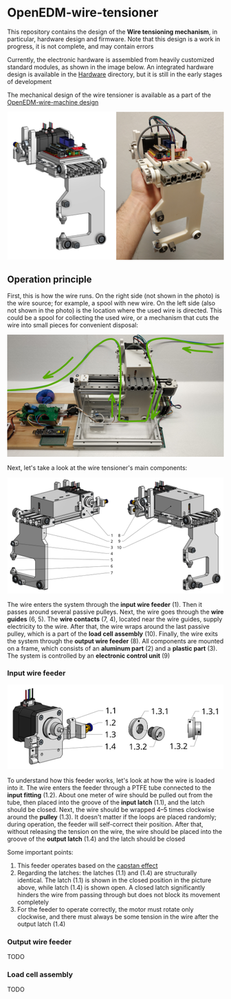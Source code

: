 # OpenEDM-wire-tensioner

This repository contains the design of the **Wire tensioning mechanism**, in particular, hardware design and firmware. Note that this design is a work in progress, it is not complete, and may contain errors

Currently, the electronic hardware is assembled from heavily customized standard modules, as shown in the image below. An integrated hardware design is available in the [Hardware](https://github.com/OpenEDM/OpenEDM-wire-tensioner/tree/main/Hardware) directory, but it is still in the early stages of development

The mechanical design of the wire tensioner is available as a part of the [OpenEDM-wire-machine design](https://github.com/OpenEDM/OpenEDM-wire-machine)

![](https://github.com/OpenEDM/.github/blob/main/images/wire_tensioner.png)

## Operation principle

First, this is how the wire runs. On the right side (not shown in the photo) is the wire source; for example, a spool with new wire. On the left side (also not shown in the photo) is the location where the used wire is directed. This could be a spool for collecting the used wire, or a mechanism that cuts the wire into small pieces for convenient disposal:

![](https://github.com/OpenEDM/.github/blob/main/images/wire_path.jpg)

Next, let's take a look at the wire tensioner's main components:

![](https://github.com/OpenEDM/.github/blob/main/images/wire_tensioner_main_components.png/)

The wire enters the system through the **input wire feeder** (1). Then it passes around several passive pulleys. Next, the wire goes through the **wire guides** (6, 5). The **wire contacts** (7, 4), located near the wire guides, supply electricity to the wire. After that, the wire wraps around the last passive pulley, which is a part of the **load cell assembly** (10). Finally, the wire exits the system through the **output wire feeder** (8). All components are mounted on a frame, which consists of an **aluminum part** (2) and a **plastic part** (3). The system is controlled by an **electronic control unit** (9)

### Input wire feeder

![](https://github.com/OpenEDM/.github/blob/main/images/input_wire_feeder_details.png)

To understand how this feeder works, let's look at how the wire is loaded into it. The wire enters the feeder through a PTFE tube connected to the **input fitting** (1.2). About one meter of wire should be pulled out from the tube, then placed into the groove of the **input latch** (1.1), and the latch should be closed. Next, the wire should be wrapped 4–5 times clockwise around the **pulley** (1.3). It doesn't matter if the loops are placed randomly; during operation, the feeder will self-correct their position. After that, without releasing the tension on the wire, the wire should be placed into the groove of the **output latch** (1.4) and the latch should be closed

Some important points:
1. This feeder operates based on the [capstan effect](https://en.wikipedia.org/wiki/Capstan_equation)
2. Regarding the latches: the latches (1.1) and (1.4) are structurally identical. The latch (1.1) is shown in the closed position in the picture above, while latch (1.4) is shown open. A closed latch significantly hinders the wire from passing through but does not block its movement completely
3. For the feeder to operate correctly, the motor must rotate only clockwise, and there must always be some tension in the wire after the output latch (1.4)

### Output wire feeder

TODO

### Load cell assembly

TODO
